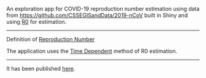 An exploration app for COVID-19 reproduction number estimation using data from https://github.com/CSSEGISandData/2019-nCoV built in Shiny and using [R0](https://cran.r-project.org/web/packages/R0/index.html) for estimation.

----

Definition of [Reproduction Number](https://en.wikipedia.org/wiki/Basic_reproduction_number)

The application uses the [Time Dependent](https://www.frontiersin.org/articles/10.3389/fvets.2017.00046/full) method of R0 estimation.

----

It has been published [here](https://extropy.shinyapps.io/COVID19Explorer/).

